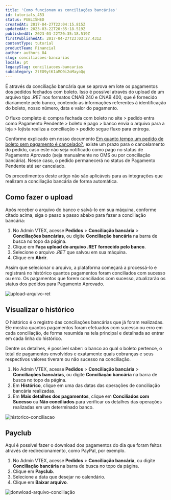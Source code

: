 ```yaml
---
title: 'Como funcionam as conciliações bancárias'
id: tutorials_453
status: PUBLISHED
createdAt: 2017-04-27T22:04:15.815Z
updatedAt: 2023-03-22T20:35:18.519Z
publishedAt: 2023-03-22T20:35:18.519Z
firstPublishedAt: 2017-04-27T23:03:27.431Z
contentType: tutorial
productTeam: Financial
author: authors_84
slug: conciliacoes-bancarias
locale: pt
legacySlug: conciliacoes-bancarias
subcategory: 2tEO9ytK1aMO0i2oMayoQq
---
```


É através da conciliação bancária que se aprova em lote os pagamentos dos pedidos fechados com boleto. Isso é possível através do upload de um arquivo tipo ._RET_ nos formatos CNAB 240 e CNAB 400, que é fornecido diariamente pelo banco, contendo as informações referentes à identificação do boleto, nosso número, data e valor do pagamento.

O fluxo completo é: compra fechada com boleto no site &gt; pedido entra como Pagamento Pendente &gt; boleto é pago &gt; banco envia o arquivo para a loja &gt; lojista realiza a conciliação &gt; pedido segue fluxo para entrega.

Conforme explicado em nosso documento [Em quanto tempo um pedido de boleto sem pagamento é cancelado?](/faq/em-quanto-tempo-um-pedido-de-boleto-sem-pagamento-e-cancelado/), existe um prazo para o cancelamento do pedido, caso este não seja notificado como pago no status de Pagamento Aprovado (seja manualmente no OMS ou por conciliação bancária). Nesse caso, o pedido permanecerá no status de Pagamento Pendente até ser cancelado.

<div class="alert alert-warning">
Os procedimentos deste artigo não são aplicáveis para as integrações que realizam a conciliação bancária de forma automática.
</div>

## Como fazer o upload

Após receber o arquivo do banco e salvá-lo em sua máquina, conforme citado acima, siga o passo a passo abaixo para fazer a conciliação bancária:

1. No Admin VTEX, acesse **Pedidos** > **Conciliação bancária** > **Conciliações bancárias**, ou digite **Conciliação bancária** na barra de busca no topo da página.
2. Clique em **Faça upload do arquivo .RET fornecido pelo banco**.
3. Selecione o arquivo ._RET_ que salvou em sua máquina.
4. Clique em **Abrir**.

Assim que selecionar o arquivo, a plataforma começará a processá-lo e registrará no histórico quantos pagamentos foram conciliados com sucesso ou erro. Os pagamentos que forem conciliados com sucesso, atualizarão os status dos pedidos para Pagamento Aprovado.

![upload-arquivo-ret](//images.ctfassets.net/alneenqid6w5/3KDKXLTwzYy1W9PNKGfIyT/73a25815cf3bd17cb7c92f6f01407f7e/uploadret.JPG)

## Visualizar o histórico

O histórico é o registro das conciliações bancárias que já foram realizadas. Ele mostra quantos pagamentos foram efetuados com sucesso ou erro em cada conciliação, de forma resumida na tela principal e detalhada ao entrar em cada linha do histórico.

Dentre os detalhes, é possível saber: o banco ao qual o boleto pertence, o total de pagamentos envolvidos e exatamente quais cobranças e seus respectivos valores tiveram ou não sucesso na conciliação. 

1. No Admin VTEX, acesse **Pedidos** > **Conciliação bancária** > **Conciliações bancárias**, ou digite **Conciliação bancária** na barra de busca no topo da página.
2. Em **Histórico**, clique em uma das datas das operações de conciliação bancária realizadas.
3. Em **Mais detalhes dos pagamentos**, clique em **Conciliados com Sucesso** ou **Não conciliados** para verificar os detalhes das operações realizadas em um determinado banco. 

![historico-conciliacao](//images.ctfassets.net/alneenqid6w5/7K6sF9KZlBA00tbSp4q0pC/f349ccb45ed613af59dca2de908fa01a/historico_conciliacao.jpg)

## Payclub

Aqui é possível fazer o download dos pagamentos do dia que foram feitos através de redirecionamento, como PayPal, por exemplo.

1. No Admin VTEX, acesse **Pedidos** > **Conciliação bancária**, ou digite **Conciliação bancária** na barra de busca no topo da página.
2. Clique em **Payclub**.
3. Selecione a data que desejar no calendário.
4. Clique em **Baixar arquivo**.

![donwload-arquivo-conciliação](//images.ctfassets.net/alneenqid6w5/78K7wW5QAaA0tVCJTBwpDH/61af99bfe4978eea981dfe694308f8f4/Download_Concilia____o.JPG)
